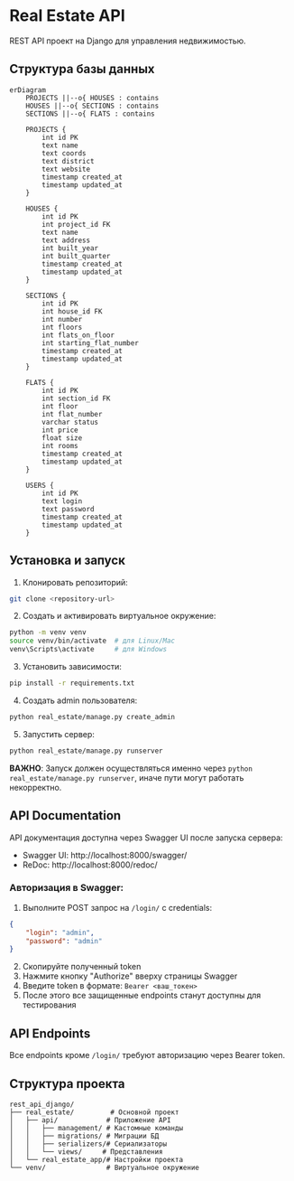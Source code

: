 # Real Estate API

REST API проект на Django для управления недвижимостью.

## Структура базы данных
```mermaid
erDiagram
    PROJECTS ||--o{ HOUSES : contains
    HOUSES ||--o{ SECTIONS : contains
    SECTIONS ||--o{ FLATS : contains
    
    PROJECTS {
        int id PK
        text name
        text coords
        text district
        text website
        timestamp created_at
        timestamp updated_at
    }
    
    HOUSES {
        int id PK
        int project_id FK
        text name
        text address
        int built_year
        int built_quarter
        timestamp created_at
        timestamp updated_at
    }
    
    SECTIONS {
        int id PK
        int house_id FK
        int number
        int floors
        int flats_on_floor
        int starting_flat_number
        timestamp created_at
        timestamp updated_at
    }
    
    FLATS {
        int id PK
        int section_id FK
        int floor
        int flat_number
        varchar status
        int price
        float size
        int rooms
        timestamp created_at
        timestamp updated_at
    }
    
    USERS {
        int id PK
        text login
        text password
        timestamp created_at
        timestamp updated_at
    }
```

## Установка и запуск

1. Клонировать репозиторий:
```bash
git clone <repository-url>
```

2. Создать и активировать виртуальное окружение:
```bash
python -m venv venv
source venv/bin/activate  # для Linux/Mac
venv\Scripts\activate     # для Windows
```

3. Установить зависимости:
```bash
pip install -r requirements.txt
```

4. Создать admin пользователя:
```bash
python real_estate/manage.py create_admin
```

5. Запустить сервер:
```bash
python real_estate/manage.py runserver
```

**ВАЖНО**: Запуск должен осуществляться именно через `python real_estate/manage.py runserver`, иначе пути могут работать некорректно.

## API Documentation

API документация доступна через Swagger UI после запуска сервера:
- Swagger UI: http://localhost:8000/swagger/
- ReDoc: http://localhost:8000/redoc/

### Авторизация в Swagger:

1. Выполните POST запрос на `/login/` с credentials:
```json
{
    "login": "admin",
    "password": "admin"
}
```

2. Скопируйте полученный token
3. Нажмите кнопку "Authorize" вверху страницы Swagger
4. Введите token в формате: `Bearer <ваш_токен>`
5. После этого все защищенные endpoints станут доступны для тестирования

## API Endpoints

Все endpoints кроме `/login/` требуют авторизацию через Bearer token.

## Структура проекта

```
rest_api_django/
├── real_estate/         # Основной проект
│   ├── api/            # Приложение API
│   │   ├── management/ # Кастомные команды
│   │   ├── migrations/ # Миграции БД
│   │   ├── serializers/# Сериализаторы
│   │   └── views/     # Представления
│   └── real_estate_app/# Настройки проекта
└── venv/               # Виртуальное окружение
```

